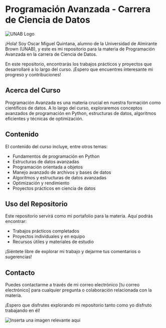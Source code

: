 # Programación Avanzada - Carrera de Ciencia de Datos
![UNAB Logo](https://campus.unab.edu.ar/pluginfile.php/82938/course/section/3437/banner-universidad%20-%202.png)

¡Hola! Soy Oscar Miguel Quintana, alumno de la Universidad de Almirante Brown (UNAB), y este es mi repositorio para la materia de Programación Avanzada en la carrera de Ciencia de Datos.

En este repositorio, encontrarás los trabajos prácticos y proyectos que desarrollaré a lo largo del curso. ¡Espero que encuentres interesante mi progreso y contribuciones!

## Acerca del Curso
Programación Avanzada es una materia crucial en nuestra formación como científicos de datos. A lo largo del curso, exploraremos conceptos avanzados de programación en Python, estructuras de datos, algoritmos eficientes y técnicas de optimización.

## Contenido
El contenido del curso incluye, entre otros temas:
- Fundamentos de programación en Python
- Estructuras de datos avanzadas
- Programación orientada a objetos
- Manejo avanzado de archivos y bases de datos
- Algoritmos y estructuras de datos avanzadas
- Optimización y rendimiento
- Proyectos prácticos en ciencia de datos

## Uso del Repositorio
Este repositorio servirá como mi portafolio para la materia. Aquí podrás encontrar:
- Trabajos prácticos completados
- Proyectos individuales y en equipo
- Recursos útiles y materiales de estudio

¡Siéntete libre de explorar mi trabajo y dejarme tus comentarios o sugerencias!

## Contacto
Puedes contactarme a través de mi correo electrónico [tu correo electrónico] para cualquier pregunta o colaboración relacionada con la materia.

¡Espero que disfrutes explorando mi repositorio tanto como yo disfruto trabajando en él!

![Inserta una imagen relevante aquí](inserta_imagen.png)

